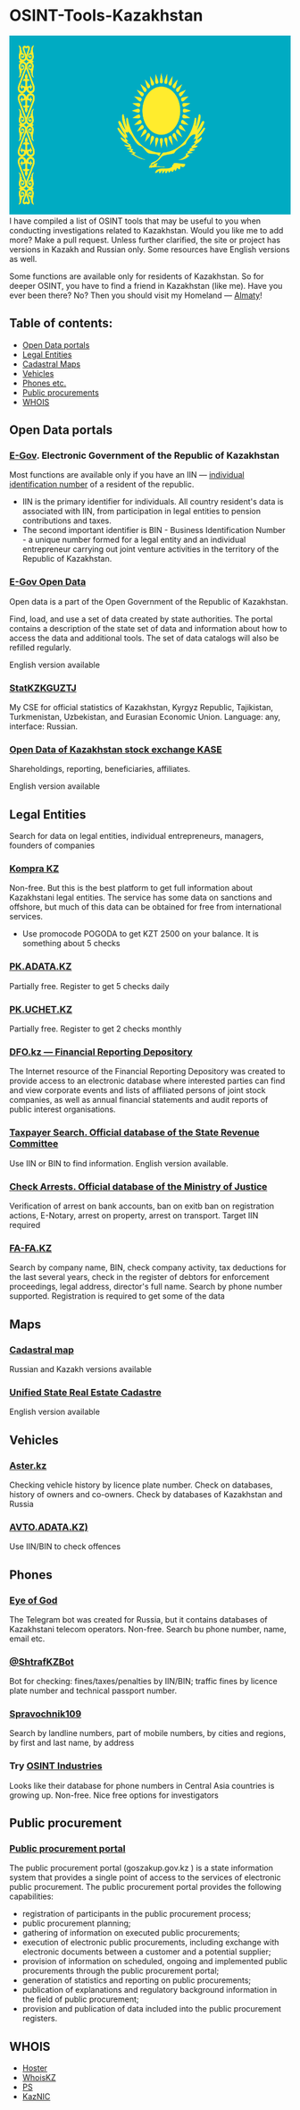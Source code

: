 # OSINT-Tools-Kazakhstan
<img src="https://github.com/paulpogoda/OSINT-Tools-Kazakhstan/blob/main/Flag_of_Kazakhstan.svg.png" alt="Flag of Kazakhstan" style="height: 320px; width:640px;"/>
I have compiled a list of OSINT tools that may be useful to you when conducting investigations related to Kazakhstan. Would you like me to add more? Make a pull request.
Unless further clarified, the site or project has versions in Kazakh and Russian only. Some resources have English versions as well. 

Some functions are available only for residents of Kazakhstan. So for deeper OSINT, you have to find a friend in Kazakhstan (like me). Have you ever been there? No? Then you should
visit my Homeland — [Almaty](https://www.tripadvisor.ru/Attractions-g298251-Activities-Almaty.html)!  

 ## Table of contents:
 - [Open Data portals](#open-data-portals)
 - [Legal Entities](#legal-entities)
 - [Cadastral Maps](#maps)
 - [Vehicles](#vehicles)
 - [Phones etc.](#phones)
 - [Public procurements](#public-procurement)
 - [WHOIS](#whois)

## Open Data portals
### [E-Gov](https://egov.kz/cms/en). Electronic Government of the Republic of Kazakhstan
Most functions are available only if you have an IIN — [individual identification number](https://www.oecd.org/content/dam/oecd/en/topics/policy-issue-focus/aeoi/kazakhstan-tin.pdf) of a resident of the republic. 

- IIN is the primary identifier for individuals. All country resident's data is associated with IIN, from participation in legal entities to pension contributions and taxes. 
- The second important identifier is BIN - Business Identification Number - a unique number formed for a legal entity and an individual entrepreneur carrying out joint venture activities in the territory of the Republic of Kazakhstan.
### [E-Gov Open Data](https://data.egov.kz/)
Open data is a part of the Open Government of the Republic of Kazakhstan.

Find, load, and use a set of data created by state authorities. The portal contains a description of the state set of data and information about how to access the data and additional tools. The set of data catalogs will also be refilled regularly.

English version available
### [StatKZKGUZTJ](https://cse.google.com/cse?cx=a72e762da6ab1440a#gsc.tab=0)
My CSE for official statistics of Kazakhstan, Kyrgyz Republic, Tajikistan, Turkmenistan, Uzbekistan, and Eurasian Economic Union. Language: any, interface: Russian.
 
### [Open Data of Kazakhstan stock exchange KASE](https://kase.kz/ru/issuers/)
Shareholdings, reporting, beneficiaries, affiliates.

English version available 
## Legal Entities
Search for data on legal entities, individual entrepreneurs, managers, founders of companies
### [Kompra KZ](https://kompra.kz/)
Non-free. But this is the best platform to get full information about Kazakhstani legal entities. The service has some data on sanctions and offshore, but much of this data can be obtained for free from international services.

- Use promocode POGODA to get KZT 2500 on your balance. It is something about 5 checks
### [PK.ADATA.KZ](https://pk.adata.kz/)
Partially free. Register to get 5 checks daily
### [PK.UCHET.KZ](https://pk.uchet.kz/)
Partially free. Register to get 2 checks monthly
### [DFO.kz — Financial Reporting Depository](https://opi.dfo.kz/p/ru/dfo-search/opi-search)
The Internet resource of the Financial Reporting Depository was created to provide access to an electronic database where interested parties can find and view corporate events and lists of affiliated persons of joint stock companies, as well as annual financial statements and audit reports of public interest organisations.
### [Taxpayer Search. Official database of the State Revenue Committee](https://kgd.gov.kz/en/services/taxpayer_search/entrepreneur)
Use IIN or BIN to find information. English version available.
### [Check Arrests. Official database of the Ministry of Justice](https://aisoip.adilet.gov.kz/forCitizens/findArest)
Verification of arrest on bank accounts, ban on exitb ban on registration actions, E-Notary, arrest on property, arrest on transport. Target IIN required
### [FA-FA.KZ](https://fa-fa.kz/search_ip_too/) 
Search by company name, BIN, check company activity, tax deductions for the last several years, check in the register of debtors for enforcement proceedings, legal address, director's full name. Search by phone number supported. Registration is required to get some of the data
## Maps
### [Cadastral map](https://aisgzk.kz/aisgzk/ru/content/maps/)
Russian and Kazakh versions available
### [Unified State Real Estate Cadastre](https://map.gov4c.kz/egkn/)
English version available
## Vehicles
### [Aster.kz](https://aster.kz/aster-check)
Checking vehicle history by licence plate number. Check on databases, history of owners and co-owners. Check by databases of Kazakhstan and Russia
### [AVTO.ADATA.KZ)](http://avto.adata.kz/)
Use IIN/BIN to check offences

## Phones
### [Eye of God](https://t.me/yfzxzxqwqbot) 
The Telegram bot was created for Russia, but it contains databases of Kazakhstani telecom operators. Non-free. Search bu phone number, name, email etc.
### [@ShtrafKZBot](https://t.me/ShtrafKZBot)
Bot for checking: fines/taxes/penalties by IIN/BIN; traffic fines by licence plate number and technical passport number.
### [Spravochnik109](https://spravochnik109.link/kazahstan) 
Search by landline numbers, part of mobile numbers, by cities and regions, by first and last name, by address
### Try [OSINT Industries](https://app.osint.industries)
Looks like their database for phone numbers in Central Asia countries is growing up. Non-free. Nice free options for investigators

## Public procurement
### [Public procurement portal](https://goszakup.gov.kz/)
The public procurement portal (goszakup.gov.kz ) is a state information system that provides a single point of access to the services of electronic public procurement. The public procurement portal provides the following capabilities:

- registration of participants in the public procurement process;
- public procurement planning;
- gathering of information on executed public procurements;
- execution of electronic public procurements, including exchange with electronic documents between a customer and a potential supplier;
- provision of information on scheduled, ongoing and implemented public procurements through the public procurement portal;
- generation of statistics and reporting on public procurements;
- publication of explanations and regulatory background information in the field of public procurement;
- provision and publication of data included into the public procurement registers.

## WHOIS
- [Hoster](https://hoster.kz/whois/)
- [WhoisKZ](https://whois.kz)
- [PS](https://www.ps.kz/domains/whois/)
- [KazNIC](https://www.nic.kz/cgi-bin/whois)
